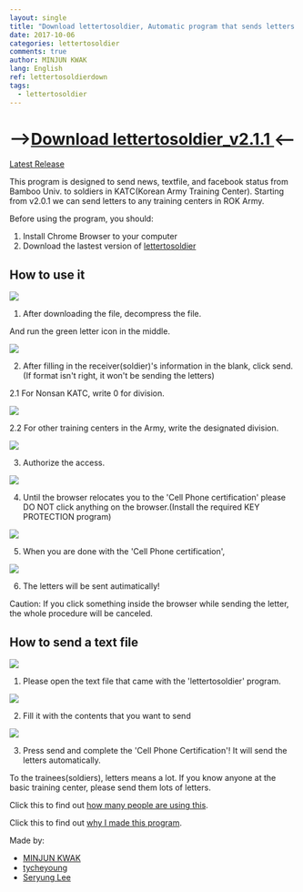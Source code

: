 ```yaml
---
layout: single
title: "Download lettertosoldier, Automatic program that sends letters to soldiers in Republic of Korea Army"
date: 2017-10-06
categories: lettertosoldier
comments: true
author: MINJUN KWAK
lang: English
ref: lettertosoldierdown
tags:
  - lettertosoldier
---
```


# --><a href="/assets/lettertosoldier_v2.1.1.zip">Download lettertosoldier_v2.1.1 </a><--

[Latest Release]({{"https://github.com/Hanuu/lettertosoldier/releases"}})

This program is designed to send news, textfile, and facebook status from Bamboo Univ. to soldiers in KATC(Korean Army Training Center).
Starting from v2.0.1 we can send letters to any training centers in ROK Army.

Before using the program, you should:

1. Install Chrome Browser to your computer
2. Download the lastest version of [lettertosoldier]({{"https://github.com/Hanuu/lettertosoldier/releases"}})

## How to use it


<img src="/assets/lettertosoldier/lettertosoldier1.png">

1. After downloading the file, decompress the file.

And run the green letter icon in the middle.

<img src="/assets/lettertosoldier/lettertosoldier2-1.png">
 
2. After filling in the receiver(soldier)'s information in the blank, click send.(If format isn't right, it won't be sending the letters)

2.1 For Nonsan KATC, write 0 for division.
 
<img src="/assets/lettertosoldier/lettertosoldier2.png">

2.2 For other training centers in the Army, write the designated division.

<img src="/assets/lettertosoldier/lettertosoldier3.png">

3. Authorize the access.

<img src="/assets/lettertosoldier/lettertosoldier4.png">

4. Until the browser relocates you to the 'Cell Phone certification' please DO NOT click anything on the browser.(Install the required KEY PROTECTION program)

<img src="/assets/lettertosoldier/lettertosoldier5.png">

5. When you are done with the 'Cell Phone certification',

<img src="/assets/lettertosoldier/lettertosoldier6.png">

6. The letters will be sent autimatically!

Caution: If you click something inside the browser while sending the letter, the whole procedure will be canceled.


## How to send a text file

<img src="/assets/lettertosoldier/lettertosoldier7.png">

1. Please open the text file that came with the 'lettertosoldier' program.

<img src="/assets/lettertosoldier/lettertosoldier8.png">

2. Fill it with the contents that you want to send

<img src="/assets/lettertosoldier/lettertosoldier9.png">

3. Press send and complete the 'Cell Phone Certification'! It will send the letters automatically.

To the trainees(soldiers), letters means a lot. If you know anyone at the basic training center, please send them lots of letters.


Click this to find out [how many people are using this]({{"https://minjunkwak.github.io/lettertosoldier/lettertosoldier-so-far/"}}).

Click this to find out [why I made this program]({{"https://minjunkwak.github.io/blog/Letter-to-Soldier/"}}).

Made by:   
- [MINJUN KWAK]({{"https://github.com/Hanuu/"}})
- [tycheyoung]({{"https://github.com/tycheyoung/"}})
- [Seryung Lee]({{"https://github.com/celinelee522/"}})
